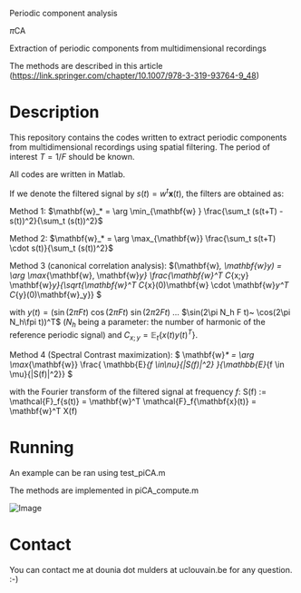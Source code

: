 Periodic component analysis

$\pi$CA

Extraction of periodic components from multidimensional recordings

The methods are described in this article (https://link.springer.com/chapter/10.1007/978-3-319-93764-9_48)

# Description

This repository contains the codes written to extract periodic components from multidimensional recordings using spatial filtering. The period of interest $T = 1/F$ should be known. 

All codes are written in Matlab. 

If we denote the filtered signal by $s(t) = w^t \mathbf{x}(t)$, the filters are obtained as:

Method 1: $\mathbf{w}_* = \arg \min_{\mathbf{w} } \frac{\sum_t (s(t+T) - s(t))^2}{\sum_t (s(t))^2}$

Method 2: $\mathbf{w}_* = \arg \max_{\mathbf{w}} \frac{\sum_t s(t+T) \cdot s(t)}{\sum_t (s(t))^2}$

Method 3 (canonical correlation analysis): $(\mathbf{w}_*, \mathbf{w}_y_*) = \arg \max_{\mathbf{w}, \mathbf{w}_y} \frac{\mathbf{w}^T C_{x;y} \mathbf{w}_y}{\sqrt{\mathbf{w}^T C_{x}(0)\mathbf{w} \cdot \mathbf{w}_y^T C_{y}(0)\mathbf{w}_y}} $

with $y(t) = ( \sin(2\pi F t)~ \cos(2\pi F t)~ \sin(2\pi 2F t)~\ldots$ $\sin(2\pi N_h F t)~ \cos(2\pi N_h\fpi t))^T$ ($N_h$ being a parameter: the number of harmonic of the reference periodic signal) and $C_{x;y} =\mathbb{E}_t\{x(t)y(t)^T\}$. 

Method 4 (Spectral Contrast maximization): $ \mathbf{w}_* = \arg \max_{\mathbf{w}} \frac{ \mathbb{E}_{f \in\nu}\{|S(f)|^2\} }{\mathbb{E}_{f \in \mu}\{|S(f)|^2\}}  $

with the Fourier transform of the filtered signal at frequency $f$: S(f) := \mathcal{F}_f\{s(t)\} = \mathbf{w}^T \mathcal{F}_f\{\mathbf{x}(t)\} = \mathbf{w}^T X(f)


# Running

An example can be ran using test_piCA.m

The methods are implemented in piCA_compute.m

![Image](https://github.com/user-attachments/assets/15159a7e-aae9-4c8d-b42a-bd3c41326977)

# Contact

You can contact me at dounia dot mulders at uclouvain.be for any question. :-)


